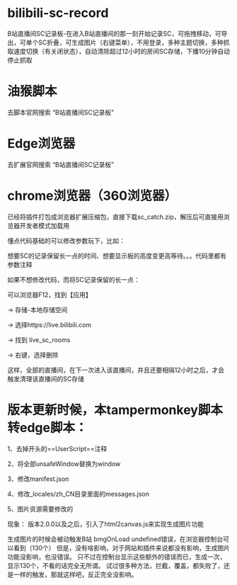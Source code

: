 # bilibili-sc-record
B站直播间SC记录板-在进入B站直播间的那一刻开始记录SC，可拖拽移动，可导出，可单个SC折叠，可生成图片（右键菜单），不用登录，多种主题切换，多种抓取速度切换（有关闭状态），自动清除超过12小时的房间SC存储，下播10分钟自动停止抓取

# 油猴脚本
去脚本官网搜索 “B站直播间SC记录板”

# Edge浏览器
去扩展官网搜索 “B站直播间SC记录板”

# chrome浏览器（360浏览器）
已经将插件打包成浏览器扩展压缩包，直接下载sc_catch.zip，解压后可直接用浏览器开发者模式加载用


懂点代码基础的可以修改参数玩下，比如：

想要SC的记录保留长一点的时间、想要显示板的高度变更高等待。。。代码里都有参数注释


如果不想修改代码，而将SC记录保留的长一点：

可以浏览器F12，找到【应用】 

-> 存储-本地存储空间 

-> 选择https://live.bilibili.com 

-> 找到 live_sc_rooms 

-> 右键，选择删除

这样，全部的直播间，在下一次进入该直播间，并且还要相隔12小时之后，才会触发清理该直播间的SC存储





# 版本更新时候，本tampermonkey脚本转edge脚本：
1、去掉开头的==UserScript==注释

2、将全部unsafeWindow替换为window

3、修改manifest.json

4、修改_locales/zh_CN目录里面的messages.json

5、图片资源需要修改的





现象：
版本2.0.0以及之后，引入了html2canvas.js来实现生成图片功能

生成图片的时候会被动触发B站 bmgOnLoad undefined错误，在浏览器控制台可以看到（130个）
但是，没有啥影响，对于网站和插件来说都没有影响，生成图片功能没影响，也没错误。
只不过在控制台显示这些额外的错误而已，生成一次，显示130个，不看的话完全无所谓。
试过很多种方法，拦截，覆盖，都失败了，还是一样的触发，那就这样吧，反正完全没影响。


